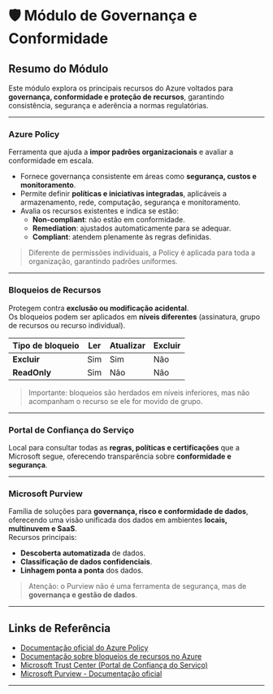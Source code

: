 # 🛡️ Módulo de Governança e Conformidade

## Resumo do Módulo

Este módulo explora os principais recursos do Azure voltados para **governança, conformidade e proteção de recursos**, garantindo consistência, segurança e aderência a normas regulatórias.

---

### Azure Policy
Ferramenta que ajuda a **impor padrões organizacionais** e avaliar a conformidade em escala.  
- Fornece governança consistente em áreas como **segurança, custos e monitoramento**.  
- Permite definir **políticas e iniciativas integradas**, aplicáveis a armazenamento, rede, computação, segurança e monitoramento.  
- Avalia os recursos existentes e indica se estão:  
  - **Non-compliant**: não estão em conformidade.  
  - **Remediation**: ajustados automaticamente para se adequar.  
  - **Compliant**: atendem plenamente às regras definidas.  

> Diferente de permissões individuais, a Policy é aplicada para toda a organização, garantindo padrões uniformes.

---

### Bloqueios de Recursos
Protegem contra **exclusão ou modificação acidental**.  
Os bloqueios podem ser aplicados em **níveis diferentes** (assinatura, grupo de recursos ou recurso individual).  

| Tipo de bloqueio | Ler | Atualizar | Excluir |
|------------------|-----|-----------|---------|
| **Excluir**      | Sim | Sim       | Não     |
| **ReadOnly**     | Sim | Não       | Não     |

> Importante: bloqueios são herdados em níveis inferiores, mas não acompanham o recurso se ele for movido de grupo.

---

### Portal de Confiança do Serviço
Local para consultar todas as **regras, políticas e certificações** que a Microsoft segue, oferecendo transparência sobre **conformidade e segurança**.

---

### Microsoft Purview
Família de soluções para **governança, risco e conformidade de dados**, oferecendo uma visão unificada dos dados em ambientes **locais, multinuvem e SaaS**.  
Recursos principais:  
- **Descoberta automatizada** de dados.  
- **Classificação de dados confidenciais**.  
- **Linhagem ponta a ponta** dos dados.  

> Atenção: o Purview não é uma ferramenta de segurança, mas de **governança e gestão de dados**.

---

## Links de Referência
- [Documentação oficial do Azure Policy](https://learn.microsoft.com/azure/governance/policy/overview)  
- [Documentação sobre bloqueios de recursos no Azure](https://learn.microsoft.com/azure/azure-resource-manager/management/lock-resources)  
- [Microsoft Trust Center (Portal de Confiança do Serviço)](https://www.microsoft.com/trust-center)  
- [Microsoft Purview - Documentação oficial](https://learn.microsoft.com/purview/)

---